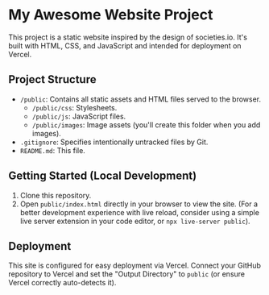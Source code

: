 # My Awesome Website Project

This project is a static website inspired by the design of societies.io.
It's built with HTML, CSS, and JavaScript and intended for deployment on Vercel.

## Project Structure

-   `/public`: Contains all static assets and HTML files served to the browser.
    -   `/public/css`: Stylesheets.
    -   `/public/js`: JavaScript files.
    -   `/public/images`: Image assets (you'll create this folder when you add images).
-   `.gitignore`: Specifies intentionally untracked files by Git.
-   `README.md`: This file.

## Getting Started (Local Development)

1.  Clone this repository.
2.  Open `public/index.html` directly in your browser to view the site.
    (For a better development experience with live reload, consider using a simple live server extension in your code editor, or `npx live-server public`).

## Deployment

This site is configured for easy deployment via Vercel. Connect your GitHub repository to Vercel and set the "Output Directory" to `public` (or ensure Vercel correctly auto-detects it).
